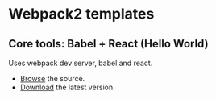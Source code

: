 # Webpack2 templates

## Core tools: Babel + React (Hello World)

Uses webpack dev server, babel and react.

* [Browse](http://github.com/RNRLabs/webpack2-templates/tree/babel-react) the source.
* [Download](http://github.com/RNRLabs/webpack2-templates/archive/babel-react.zip) the latest version.